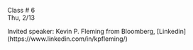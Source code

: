 
<div class="lecture2">

<div class="column_date">

Class # 6 <br>
Thu, 2/13

</div>

<div class="column_materials">
<p markdown="block">
Invited speaker: Kevin P. Fleming from Bloomberg,  [Linkedin](https://www.linkedin.com/in/kpfleming/)




</p>
</div>


<div class="column_assign">
<p markdown="block">




</p>
</div>

</div>
